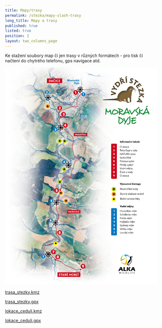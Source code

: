 ```yaml
---
title: Mapy/trasy
permalink: /stezka/mapy-slash-trasy
long_title: Mapy a trasy
published: true
listed: true
position: 2
layout: two_columns_page
---
```

Ke stažení soubory map či jen trasy v různých formátech - pro tisk či
načtení do chytrého telefonu, gps navigace atd.

![](/uploads/stezka_mapa_dyje_vysvetlivky.jpg)

[trasa\_stezky.kmz](/uploads/trasa_stezky.kmz "trasa_stezky.kmz")

[trasa\_stezky.gpx](/uploads/trasa_stezky.gpx "trasa_stezky.gpx")

[lokace\_ceduli.kmz](/uploads/lokace_ceduli.kmz "lokace_ceduli.kmz")

[lokace\_ceduli.gpx](/uploads/lokace_ceduli.gpx "lokace_ceduli.gpx")
